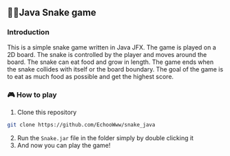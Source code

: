 ## 🐍🍎Java Snake game

### Introduction

This is a simple snake game written in Java JFX. The game is played on a 2D board. The snake is controlled by the player and moves around the board. The snake can eat food and grow in length. The game ends when the snake collides with itself or the board boundary. The goal of the game is to eat as much food as possible and get the highest score.

### 🎮 How to play

1. Clone this repository

```bash
git clone https://github.com/EchooWww/snake_java
```

2. Run the `Snake.jar` file in the folder simply by double clicking it
3. And now you can play the game!
